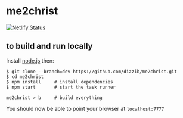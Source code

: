 # me2christ

[![Netlify Status](https://api.netlify.com/api/v1/badges/3c8bc31c-b852-4a98-a3a6-513855a191d9/deploy-status)](https://app.netlify.com/sites/tree-of-life-238738/deploys)

## to build and run locally

Install [node.js][nodejs] then:

    $ git clone --branch=dev https://github.com/dizzib/me2christ.git
    $ cd me2christ
    $ npm install     # install dependencies
    $ npm start       # start the task runner

    me2christ > b     # build everything

You should now be able to point your browser at `localhost:7777`

[nodejs]: http://nodejs.org/download/
